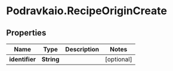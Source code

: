 # Podravkaio.RecipeOriginCreate

## Properties
Name | Type | Description | Notes
------------ | ------------- | ------------- | -------------
**identifier** | **String** |  | [optional] 


